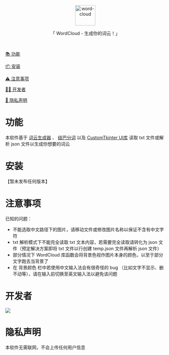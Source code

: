<div align="center">
  <img id="word-cloud" width="64" alt="word-cloud" src="icon/icon.ico">
  <p>「 WordCloud - 生成你的词云！」</p>
</div>

<br>

[📚 功能](#功能)

[📦 安装](#安装)

[⚠️ 注意事项](#注意事项)

[🧑‍💻 开发者](#开发者)

[🔏 隐私声明](#隐私声明)

# 功能

本软件基于 [词云生成器](https://github.com/amueller/word_cloud) 、 [结巴分词](https://github.com/fxsjy/jieba) 以及 [CustomTkinter UI库](https://github.com/TomSchimansky/CustomTkinter) 读取 txt 文件或解析 json 文件以生成你想要的词云

# 安装

【暂未发布任何版本】

# 注意事项

已知的问题：

- 不能选取中文路径下的图片，请移动文件或修改图片名称以保证不含有中文字符
- txt 解析模式下不能完全读取 txt 文本内容，若需要完全读取请转化为 json 文件（预定解决方案即将 txt 文件以行创建 temp.json 文件再解析 json 文件）
- 部分情况下 WordCloud 库函数会将背景色视作图片本身的颜色，以至于部分文字跑去当背景了
- 在 背景颜色 栏中若使用中文输入法会有很奇怪的 bug （比如文字不显示、删不动等），请在输入前切换至英文输入法以避免该问题

# 开发者

<a href="https://github.com/Cierra-Runis/word-cloud/graphs/contributors">
  <img src="https://contrib.rocks/image?repo=Cierra-Runis/word-cloud" />
</a>

# 隐私声明

本软件无需联网，不会上传任何用户信息
